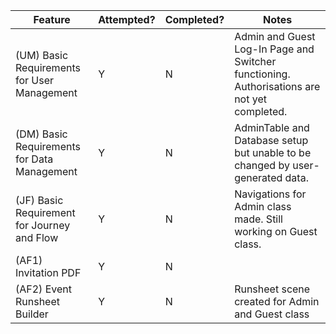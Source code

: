 Feature | Attempted? | Completed? | Notes
------- | ---------- | ---------- | ------
(UM) Basic Requirements for User Management | Y | N | Admin and Guest Log-In Page and Switcher functioning. Authorisations are not yet completed.
(DM) Basic Requirements for Data Management | Y | N | AdminTable and Database setup but unable to be changed by user-generated data.
(JF) Basic Requirement for Journey and Flow | Y | N | Navigations for Admin class made. Still working on Guest class.
(AF1) Invitation PDF | Y | N |
(AF2) Event Runsheet Builder | Y | N | Runsheet scene created for Admin and Guest class
